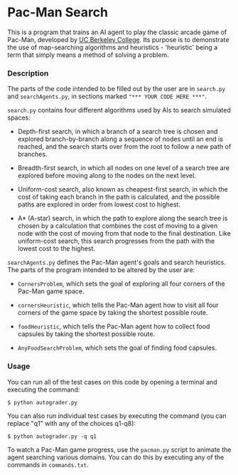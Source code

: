 # Pac-Man Search

This is a program that trains an AI agent to play the classic arcade game of Pac-Man, developed by [UC Berkeley College](http://ai.berkeley.edu). Its purpose is to demonstrate the use of map-searching algorithms and heuristics - 'heuristic' being a term that simply means a method of solving a problem.

### Description

The parts of the code intended to be filled out by the user are in `search.py` and `searchAgents.py`, in sections marked `"*** YOUR CODE HERE ***"`.

`search.py` contains four different algorithms used by AIs to search simulated spaces:

- Depth-first search, in which a branch of a search tree is chosen and explored branch-by-branch along a sequence of nodes until an end is reached, and the search starts over from the root to follow a new path of branches.

- Breadth-first search, in which all nodes on one level of a search tree are explored before moving along to the nodes on the next level.

- Uniform-cost search, also known as cheapest-first search, in which the cost of taking each branch in the path is calculated, and the possible paths are explored in order from lowest cost to highest.

- A* (A-star) search, in which the path to explore along the search tree is chosen by a calculation that combines the cost of moving to a given node with the cost of moving from that node to the final destination. Like uniform-cost search, this search progresses from the path with the lowest cost to the highest.

`searchAgents.py` defines the Pac-Man agent's goals and search heuristics. The parts of the program intended to be altered by the user are:

- `CornersProblem`, which sets the goal of exploring all four corners of the Pac-Man game space.

- `cornersHeuristic`, which tells the Pac-Man agent how to visit all four corners of the game space by taking the shortest possible route.

- `foodHeuristic`, which tells the Pac-Man agent how to collect food capsules by taking the shortest possible route.

- `AnyFoodSearchProblem`, which sets the goal of finding food capsules.

### Usage

You can run all of the test cases on this code by opening a terminal and executing the command:

    $ python autograder.py

You can also run individual test cases by executing the command (you can replace "q1" with any of the choices q1-q8):

    $ python autograder.py -q q1

To watch a Pac-Man game progress, use the `pacman.py` script to animate the agent searching various domains. You can do this by executing any of the commands in `commands.txt`.
